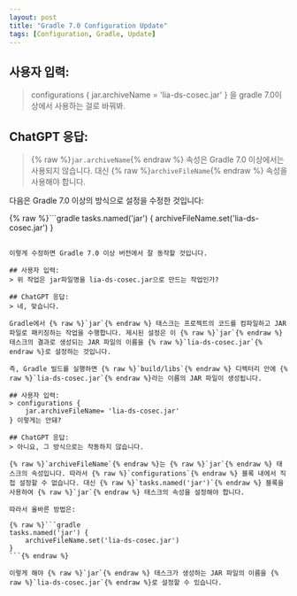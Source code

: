 ```yaml
---
layout: post
title: "Gradle 7.0 Configuration Update"
tags: [Configuration, Gradle, Update]
---
```


## 사용자 입력:
> configurations {
    jar.archiveName = 'lia-ds-cosec.jar'
} 을 gradle 7.0이상에서 사용하는 걸로 바꿔봐.

## ChatGPT 응답:
> {% raw %}`jar.archiveName`{% endraw %} 속성은 Gradle 7.0 이상에서는 사용되지 않습니다. 대신 {% raw %}`archiveFileName`{% endraw %} 속성을 사용해야 합니다. 

다음은 Gradle 7.0 이상의 방식으로 설정을 수정한 것입니다:

{% raw %}```gradle
tasks.named('jar') {
    archiveFileName.set('lia-ds-cosec.jar')
}
```{% endraw %}

이렇게 수정하면 Gradle 7.0 이상 버전에서 잘 동작할 것입니다.

## 사용자 입력:
> 위 작업은 jar파일명을 lia-ds-cosec.jar으로 만드는 작업인가?

## ChatGPT 응답:
> 네, 맞습니다. 

Gradle에서 {% raw %}`jar`{% endraw %} 태스크는 프로젝트의 코드를 컴파일하고 JAR 파일로 패키징하는 작업을 수행합니다. 제시된 설정은 이 {% raw %}`jar`{% endraw %} 태스크의 결과로 생성되는 JAR 파일의 이름을 {% raw %}`lia-ds-cosec.jar`{% endraw %}로 설정하는 것입니다.

즉, Gradle 빌드를 실행하면 {% raw %}`build/libs`{% endraw %} 디렉터리 안에 {% raw %}`lia-ds-cosec.jar`{% endraw %}라는 이름의 JAR 파일이 생성됩니다.

## 사용자 입력:
> configurations {
    jar.archiveFileName= 'lia-ds-cosec.jar'
} 이렇게는 안돼?

## ChatGPT 응답:
> 아니요, 그 방식으로는 작동하지 않습니다.

{% raw %}`archiveFileName`{% endraw %}는 {% raw %}`jar`{% endraw %} 태스크의 속성입니다. 따라서 {% raw %}`configurations`{% endraw %} 블록 내에서 직접 설정할 수 없습니다. 대신 {% raw %}`tasks.named('jar')`{% endraw %} 블록을 사용하여 {% raw %}`jar`{% endraw %} 태스크의 속성을 설정해야 합니다.

따라서 올바른 방법은:

{% raw %}```gradle
tasks.named('jar') {
    archiveFileName.set('lia-ds-cosec.jar')
}
```{% endraw %}

이렇게 해야 {% raw %}`jar`{% endraw %} 태스크가 생성하는 JAR 파일의 이름을 {% raw %}`lia-ds-cosec.jar`{% endraw %}로 설정할 수 있습니다.

